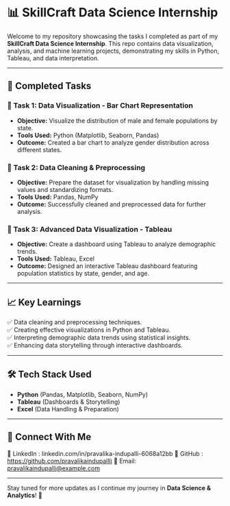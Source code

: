 # 📊 SkillCraft Data Science Internship

Welcome to my repository showcasing the tasks I completed as part of my **SkillCraft Data Science Internship**. This repo contains data visualization, analysis, and machine learning projects, demonstrating my skills in Python, Tableau, and data interpretation.

---

## 🚀 Completed Tasks

### **📌 Task 1: Data Visualization - Bar Chart Representation**
- **Objective:** Visualize the distribution of male and female populations by state.
- **Tools Used:** Python (Matplotlib, Seaborn, Pandas)
- **Outcome:** Created a bar chart to analyze gender distribution across different states.

### **📌 Task 2: Data Cleaning & Preprocessing**
- **Objective:** Prepare the dataset for visualization by handling missing values and standardizing formats.
- **Tools Used:** Pandas, NumPy
- **Outcome:** Successfully cleaned and preprocessed data for further analysis.

### **📌 Task 3: Advanced Data Visualization - Tableau**
- **Objective:** Create a dashboard using Tableau to analyze demographic trends.
- **Tools Used:** Tableau, Excel
- **Outcome:** Designed an interactive Tableau dashboard featuring population statistics by state, gender, and age.

---

## 📈 Key Learnings
✅ Data cleaning and preprocessing techniques.  
✅ Creating effective visualizations in Python and Tableau.  
✅ Interpreting demographic data trends using statistical insights.  
✅ Enhancing data storytelling through interactive dashboards.

---

## 🛠 Tech Stack Used
- **Python** (Pandas, Matplotlib, Seaborn, NumPy)
- **Tableau** (Dashboards & Storytelling)
- **Excel** (Data Handling & Preparation)

---

## 📢 Connect With Me
💼 LinkedIn : linkedin.com/in/pravalika-indupalli-6068a12bb 
📂 GitHub :  https://github.com/pravalikaindupallli
📧 Email: pravalikaindupalli@example.com  

---

Stay tuned for more updates as I continue my journey in **Data Science & Analytics**! 🚀

